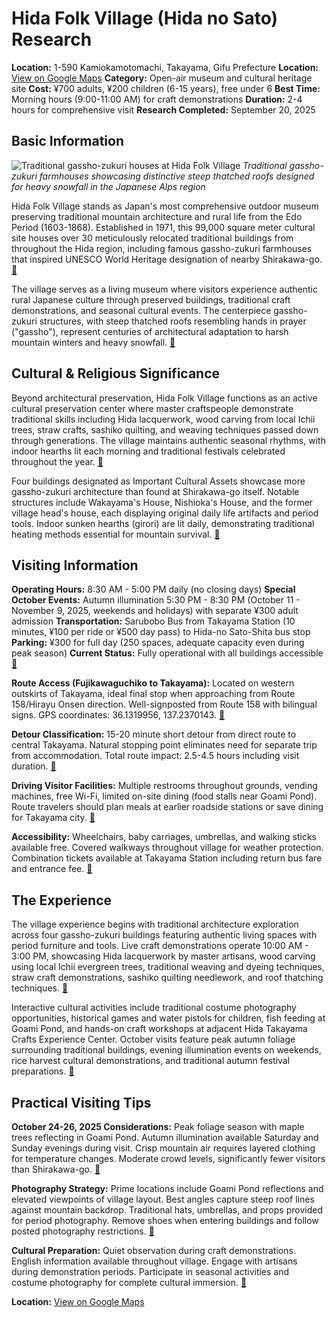 # Hida Folk Village (Hida no Sato) Research

**Location:** 1-590 Kamiokamotomachi, Takayama, Gifu Prefecture
**Location:** [View on Google Maps](https://maps.google.com/maps?q=36.1319956,137.2370143)
**Category:** Open-air museum and cultural heritage site
**Cost:** ¥700 adults, ¥200 children (6-15 years), free under 6
**Best Time:** Morning hours (9:00-11:00 AM) for craft demonstrations
**Duration:** 2-4 hours for comprehensive visit
**Research Completed:** September 20, 2025

## Basic Information

![Traditional gassho-zukuri houses at Hida Folk Village](https://res-4.cloudinary.com/jnto/image/upload/w_750,h_503,c_fill,f_auto,fl_lossy,q_auto/v1508517296/gifu/Gifu1334_1.jpg)
*Traditional gassho-zukuri farmhouses showcasing distinctive steep thatched roofs designed for heavy snowfall in the Japanese Alps region*

Hida Folk Village stands as Japan's most comprehensive outdoor museum preserving traditional mountain architecture and rural life from the Edo Period (1603-1868). Established in 1971, this 99,000 square meter cultural site houses over 30 meticulously relocated traditional buildings from throughout the Hida region, including famous gassho-zukuri farmhouses that inspired UNESCO World Heritage designation of nearby Shirakawa-go. [🔗](https://www.japan.travel/en/spot/1257/)

The village serves as a living museum where visitors experience authentic rural Japanese culture through preserved buildings, traditional craft demonstrations, and seasonal cultural events. The centerpiece gassho-zukuri structures, with steep thatched roofs resembling hands in prayer ("gassho"), represent centuries of architectural adaptation to harsh mountain winters and heavy snowfall. [🔗](https://hidanosato.com/english12.htm)

## Cultural & Religious Significance

Beyond architectural preservation, Hida Folk Village functions as an active cultural preservation center where master craftspeople demonstrate traditional skills including Hida lacquerwork, wood carving from local Ichii trees, straw crafts, sashiko quilting, and weaving techniques passed down through generations. The village maintains authentic seasonal rhythms, with indoor hearths lit each morning and traditional festivals celebrated throughout the year. [🔗](https://www.hida.jp/english/touristattractions/takayamacity/historyandculture/4000165.html)

Four buildings designated as Important Cultural Assets showcase more gassho-zukuri architecture than found at Shirakawa-go itself. Notable structures include Wakayama's House, Nishioka's House, and the former village head's house, each displaying original daily life artifacts and period tools. Indoor sunken hearths (girori) are lit daily, demonstrating traditional heating methods essential for mountain survival. [🔗](https://visitgifu.com/see-do/hida-folk-village/)

## Visiting Information

**Operating Hours:** 8:30 AM - 5:00 PM daily (no closing days)
**Special October Events:** Autumn illumination 5:30 PM - 8:30 PM (October 11 - November 9, 2025, weekends and holidays) with separate ¥300 adult admission
**Transportation:** Sarubobo Bus from Takayama Station (10 minutes, ¥100 per ride or ¥500 day pass) to Hida-no Sato-Shita bus stop
**Parking:** ¥300 for full day (250 spaces, adequate capacity even during peak season)
**Current Status:** Fully operational with all buildings accessible [🔗](https://hidanosato.com/english12.htm)

**Route Access (Fujikawaguchiko to Takayama):** Located on western outskirts of Takayama, ideal final stop when approaching from Route 158/Hirayu Onsen direction. Well-signposted from Route 158 with bilingual signs. GPS coordinates: 36.1319956, 137.2370143. [🔗](https://www.nouhibus.co.jp/route_bus/kamikochi-line-en/)

**Detour Classification:** 15-20 minute short detour from direct route to central Takayama. Natural stopping point eliminates need for separate trip from accommodation. Total route impact: 2.5-4.5 hours including visit duration. [🔗](https://www.japan-guide.com/e/e5901.html)

**Driving Visitor Facilities:** Multiple restrooms throughout grounds, vending machines, free Wi-Fi, limited on-site dining (food stalls near Goami Pond). Route travelers should plan meals at earlier roadside stations or save dining for Takayama city. [🔗](https://thebackpackingfamily.com/hida-no-sato-folk-village-takayama-guide/)

**Accessibility:** Wheelchairs, baby carriages, umbrellas, and walking sticks available free. Covered walkways throughout village for weather protection. Combination tickets available at Takayama Station including return bus fare and entrance fee. [🔗](https://www.japan-guide.com/e/e5901.html)

## The Experience

The village experience begins with traditional architecture exploration across four gassho-zukuri buildings featuring authentic living spaces with period furniture and tools. Live craft demonstrations operate 10:00 AM - 3:00 PM, showcasing Hida lacquerwork by master artisans, wood carving using local Ichii evergreen trees, traditional weaving and dyeing techniques, straw craft demonstrations, sashiko quilting needlework, and roof thatching techniques. [🔗](https://hidanosato.com/english12.htm)

Interactive cultural activities include traditional costume photography opportunities, historical games and water pistols for children, fish feeding at Goami Pond, and hands-on craft workshops at adjacent Hida Takayama Crafts Experience Center. October visits feature peak autumn foliage surrounding traditional buildings, evening illumination events on weekends, rice harvest cultural demonstrations, and traditional autumn festival preparations. [🔗](https://www.hida.jp/english/touristattractions/takayamacity/historyandculture/4000165.html)

## Practical Visiting Tips

**October 24-26, 2025 Considerations:** Peak foliage season with maple trees reflecting in Goami Pond. Autumn illumination available Saturday and Sunday evenings during visit. Crisp mountain air requires layered clothing for temperature changes. Moderate crowd levels, significantly fewer visitors than Shirakawa-go. [🔗](https://visitgifu.com/see-do/hida-folk-village/)

**Photography Strategy:** Prime locations include Goami Pond reflections and elevated viewpoints of village layout. Best angles capture steep roof lines against mountain backdrop. Traditional hats, umbrellas, and props provided for period photography. Remove shoes when entering buildings and follow posted photography restrictions. [🔗](https://www.tripadvisor.com/Attraction_Review-g298113-d320154-Reviews-Hida_Minzoka_Mura_Folk_Village_Hida_no_Sato-Takayama_Gifu_Prefecture_Tokai_Chubu.html)

**Cultural Preparation:** Quiet observation during craft demonstrations. English information available throughout village. Engage with artisans during demonstration periods. Participate in seasonal activities and costume photography for complete cultural immersion. [🔗](https://hidanosato.com/english12.htm)

**Location:** [View on Google Maps](https://www.google.com/maps/place/1-590+Kamiokamotomachi,+Takayama,+Gifu+506-0055,+Japan)
